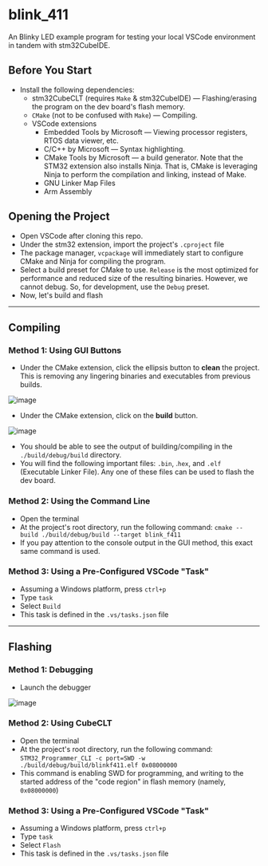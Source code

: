 # blink_411

An Blinky LED example program for testing your local VSCode environment in tandem with stm32CubeIDE.

## Before You Start
- Install the following dependencies:
  - stm32CubeCLT (requires `Make` & stm32CubeIDE) — Flashing/erasing the program on the dev board's flash memory.
  - `CMake` (not to be confused with `Make`) — Compiling.
  - VSCode extensions
    - Embedded Tools by Microsoft — Viewing processor registers, RTOS data viewer, etc.
    - C/C++ by Microsoft — Syntax highlighting.
    - CMake Tools by Microsoft — a build generator. Note that the STM32 extension also installs Ninja. That is, CMake is leveraging Ninja to perform the compilation and linking, instead of Make.
    - GNU Linker Map Files
    - Arm Assembly
   
## Opening the Project
- Open VSCode after cloning this repo.
- Under the stm32 extension, import the project's `.cproject` file
- The package manager, `vcpackage` will immediately start to configure CMake and Ninja for compiling the program.
- Select a build preset for CMake to use. `Release` is the most optimized for performance and reduced size of the resulting binaries. However, we cannot debug. So, for development, use the `Debug` preset. 
- Now, let's build and flash

---

## Compiling
### Method 1: Using GUI Buttons
- Under the CMake extension, click the ellipsis button to **clean** the project. This is removing any lingering binaries and executables from previous builds.

![image](https://github.com/crsz20/blink_411/assets/71054319/66d46963-44b8-4283-87a2-95b523ff7e8d)

- Under the CMake extension, click on the **build** button.

![image](https://github.com/crsz20/blink_411/assets/71054319/76c387a7-8fad-483a-a9ff-af764d9bda21)

- You should be able to see the output of building/compiling in the `./build/debug/build` directory.
- You will find the following important files: `.bin`, .`hex`, and `.elf` (Executable Linker File). Any one of these files can be used to flash the dev board.


### Method 2: Using the Command Line
- Open the terminal
- At the project's root directory, run the following command: `cmake --build ./build/debug/build --target blink_f411`
- If you pay attention to the console output in the GUI method, this exact same command is used.

### Method 3: Using a Pre-Configured VSCode "Task"
- Assuming a Windows platform, press `ctrl+p`
- Type `task`
- Select `Build`
- This task is defined in the `.vs/tasks.json` file 

---

## Flashing
### Method 1: Debugging
- Launch the debugger

![image](https://github.com/crsz20/blink_411/assets/71054319/80fe60fb-b783-44f1-9fd8-278cc7eff03f)


### Method 2: Using CubeCLT
- Open the terminal
- At the project's root directory, run the following command: `STM32_Programmer_CLI -c port=SWD -w ./build/debug/build/blinkf411.elf 0x08000000`
- This command is enabling SWD for programming, and writing to the started address of the "code region" in flash memory (namely, `0x08000000`)

### Method 3: Using a Pre-Configured VSCode "Task"
- Assuming a Windows platform, press `ctrl+p`
- Type `task`
- Select `Flash`
- This task is defined in the `.vs/tasks.json` file 
